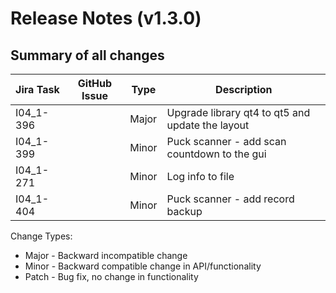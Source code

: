 Release Notes (v1.3.0)
===========================

Summary of all changes
----------------------
| Jira Task | GitHub Issue | Type | Description |
|-----------|--------------|------|-------------|
|I04_1-396||Major|Upgrade library qt4 to qt5 and update the layout|
|I04_1-399||Minor|Puck scanner - add scan countdown to the gui|
|I04_1-271||Minor|Log info to file|
|I04_1-404||Minor|Puck scanner - add record backup |

Change Types:
* Major - Backward incompatible change
* Minor - Backward compatible change in API/functionality
* Patch - Bug fix, no change in functionality
